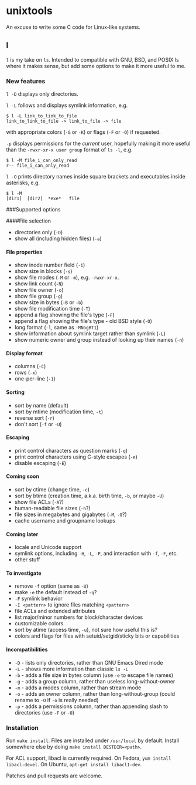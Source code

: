 unixtools
=========

An excuse to write some C code for Linux-like systems.

l
-

`l` is my take on `ls`.  Intended to compatible with GNU, BSD, and POSIX ls
where it makes sense, but add some options to make it more useful to me.

### New features

`l -D` displays only directories.

`l -L` follows and displays symlink information, e.g.

    $ l -L link_to_link_to_file
    link_to_link_to_file -> link_to_file -> file

with appropriate colors (`-G` or `-K`) or flags (`-F` or `-O`) if requested.

`-p` displays permissions for the _current_ user, hopefully
making it more useful than the `-rwxr-xr-x user group` format of `ls -l`,
e.g.

    $ l -M file_i_can_only_read
    r-- file_i_can_only_read

`l -O` prints directory names inside square brackets and executables inside
asterisks, e.g.

    $ l -M
    [dir1]  [dir2]  *exe*   file

###Supported options

####File selection
 * directories only (`-D`)
 * show all (including hidden files) (`-a`)

#### File properties
 * show inode number field (`-i`)
 * show size in blocks (`-s`)
 * show file modes (`-M` or `-m`), e.g. `-rwxr-xr-x.`
 * show link count (`-N`)
 * show file owner (`-o`)
 * show file group (`-g`)
 * show size in bytes (`-B` or `-b`)
 * show file modification time (`-T`)
 * append a flag showing the file's type (`-F`)
 * append a flag showing the file's type - old BSD style (`-O`)
 * long format (`-l`, same as `-MNogBT1`)
 * show information about symlink target rather than symlink (`-L`)
 * show numeric owner and group instead of looking up their names (`-n`)

#### Display format
 * columns (`-C`)
 * rows (`-x`)
 * one-per-line (`-1`)

#### Sorting
 * sort by name (default)
 * sort by mtime (modification time, `-t`)
 * reverse sort (`-r`)
 * don't sort (`-f` or `-U`)

#### Escaping
 * print control characters as question marks (`-q`)
 * print control characters using C-style escapes (`-e`)
 * disable escaping (`-E`)

#### Coming soon
 * sort by ctime (change time, `-c`)
 * sort by btime (creation time, a.k.a. birth time, `-b`, or maybe `-U`)
 * show file ACLs (`-A`?)
 * human-readable file sizes (`-h`?)
 * file sizes in megabytes and gigabytes (`-M`, `-G`?)
 * cache username and groupname lookups

#### Coming later
 * locale and Unicode support
 * symlink options, including `-H`, `-L`, `-P`, and interaction with `-f`, `-F`, etc.
 * other stuff

#### To investigate
 * remove `-f` option (same as `-U`)
 * make `-e` the default instead of `-q`?
 * `-F` symlink behavior
 * `-I <pattern>` to ignore files matching `<pattern>`
 * file ACLs and extended attributes
 * list major/minor numbers for block/character devices
 * customizable colors
 * sort by atime (access time, `-u`), not sure how useful this is?
 * colors and flags for files with setuid/setgid/sticky bits or capabilities

#### Incompatibilities
 * `-D` - lists only directories, rather than GNU Emacs Dired mode
 * `-L` - shows more information than classic `ls -L`
 * `-b` - adds a file size in bytes column (use `-e` to escape file names)
 * `-g` - adds a group column, rather than useless long-without-owner
 * `-m` - adds a modes column, rather than stream mode
 * `-o` - adds an owner column, rather than long-without-group (could rename to `-O` if `-o` is really needed)
 * `-p` - adds a permissions column, rather than appending slash to directories (use `-F` or `-O`)

### Installation

Run `make install`.  Files are installed under `/usr/local` by default.  Install
somewhere else by doing `make install DESTDIR=<path>`.

For ACL support, libacl is currently required.  On Fedora, `yum install
libacl-devel`.  On Ubuntu, `apt-get install libacl1-dev`.

Patches and pull requests are welcome.

